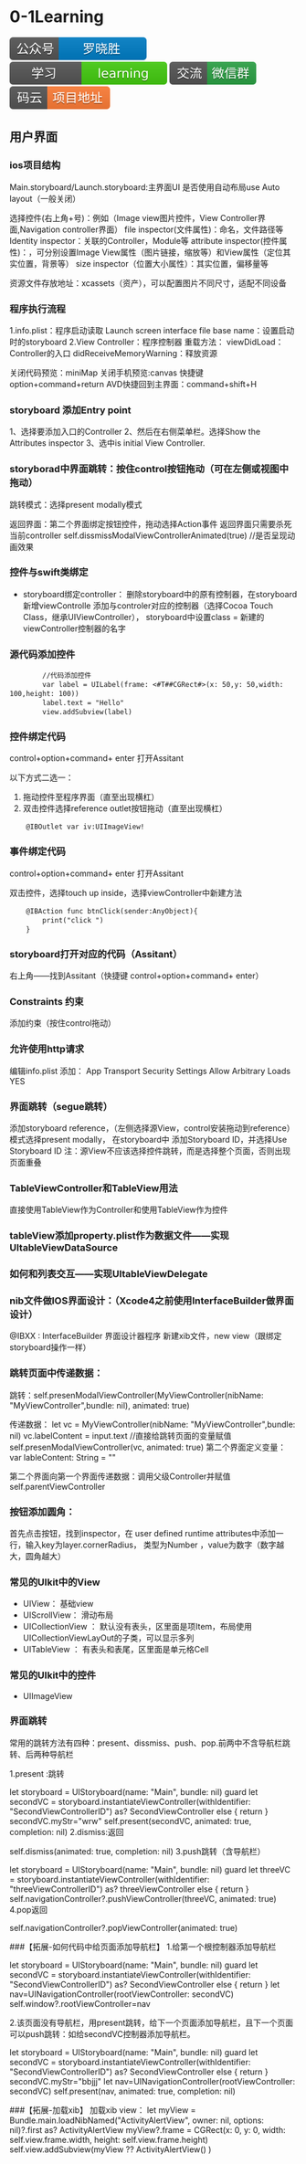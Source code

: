 # 0-1Learning

![alt text](../../static/common/svg/luoxiaosheng.svg "公众号")
![alt text](../../static/common/svg/luoxiaosheng_learning.svg "学习")
![alt text](../../static/common/svg/luoxiaosheng_wechat.svg "微信")
![alt text](../../static/common/svg/luoxiaosheng_gitee.svg "码云")


## 用户界面

### ios项目结构
Main.storyboard/Launch.storyboard:主界面UI
是否使用自动布局use Auto layout（一般关闭）

选择控件(右上角+号)：例如（Image view图片控件，View Controller界面,Navigation controller界面）
file inspector(文件属性)：命名，文件路径等
Identity inspector：关联的Controller，Module等
attribute inspector(控件属性)：，可分别设置Image View属性（图片链接，缩放等）和View属性（定位其实位置，背景等）
size inspector（位置大小属性）：其实位置，偏移量等

资源文件存放地址：xcassets（资产），可以配置图片不同尺寸，适配不同设备

### 程序执行流程
1.info.plist：程序启动读取
Launch screen interface file base name：设置启动时的storyboard
2.View Controller：程序控制器
重载方法：
viewDidLoad：Controller的入口
didReceiveMemoryWarning：释放资源

关闭代码预览：miniMap
关闭手机预览:canvas 快捷键option+command+return
AVD快捷回到主界面：command+shift+H

### storyboard 添加Entry point
1、选择要添加入口的Controller
2、然后在右侧菜单栏。选择Show the Attributes inspector
3、选中is initial View Controller.


### storyborad中界面跳转：按住control按钮拖动（可在左侧或视图中拖动）
跳转模式：选择present modally模式

返回界面：第二个界面绑定按钮控件，拖动选择Action事件
返回界面只需要杀死当前controller
self.dissmissModalViewControllerAnimated(true)  //是否呈现动画效果


### 控件与swift类绑定
* storyboard绑定controller：
删除storyboard中的原有控制器，在storyboard新增viewControlle
添加与controler对应的控制器（选择Cocoa Touch Class，继承UIViewController），
storyboard中设置class = 新建的viewController控制器的名字


### 源代码添加控件
````
        //代码添加控件
        var label = UILabel(frame: <#T##CGRect#>(x: 50,y: 50,width: 100,height: 100))
        label.text = "Hello"
        view.addSubview(label)
````


### 控件绑定代码
control+option+command+ enter  打开Assitant

以下方式二选一：
1. 拖动控件至程序界面（直至出现横杠）
2. 双击控件选择reference outlet按钮拖动（直至出现横杠）
````
    @IBOutlet var iv:UIImageView!
````

### 事件绑定代码
control+option+command+ enter  打开Assitant

双击控件，选择touch up inside，选择viewController中新建方法
````
    @IBAction func btnClick(sender:AnyObject){
        print("click ")
    }
````

### storyboard打开对应的代码（Assitant）
右上角——找到Assitant（快捷键 control+option+command+ enter）


### Constraints 约束
添加约束（按住control拖动）

### 允许使用http请求
编辑info.plist
添加：
App Transport Security Settings
	Allow Arbitrary Loads       YES


### 界面跳转（segue跳转）
添加storyboard reference，（左侧选择源View，control安装拖动到reference）模式选择present modally，
在storyboard中 添加Storyboard ID，并选择Use Storyboard ID
注：源View不应该选择控件跳转，而是选择整个页面，否则出现页面重叠



### TableViewController和TableView用法
直接使用TableView作为Controller和使用TableView作为控件

### tableView添加property.plist作为数据文件——实现UItableViewDataSource


### 如何和列表交互——实现UItableViewDelegate


### nib文件做IOS界面设计：（Xcode4之前使用InterfaceBuilder做界面设计）
@IBXX : InterfaceBuilder 界面设计器程序
新建xib文件，new view（跟绑定storyboard操作一样）


### 跳转页面中传递数据：
跳转：self.presenModalViewController(MyViewController(nibName: "MyViewController",bundle: nil), animated: true)

传递数据：
let vc = MyViewController(nibName: "MyViewController",bundle: nil)
vc.labelContent = input.text	//直接给跳转页面的变量赋值
self.presenModalViewController(vc, animated: true)
第二个界面定义变量：
var lableContent: String = ""

第二个界面向第一个界面传递数据：调用父级Controller并赋值
self.parentViewController

### 按钮添加圆角：
首先点击按钮，找到inspector，在 user defined runtime attributes中添加一行，输入key为layer.cornerRadius， 类型为Number ，value为数字（数字越大，圆角越大）

### 常见的UIkit中的View
* UIView：
    基础view
* UIScrollView：
    滑动布局
* UICollectionView ：
    默认没有表头，区里面是项Item，布局使用UICollectionViewLayOut的子类，可以显示多列
* UITableView ：
    有表头和表尾，区里面是单元格Cell
    
    
### 常见的UIkit中的控件
* UIImageView

### 界面跳转
常用的跳转方法有四种：present、dissmiss、push、pop.前两中不含导航栏跳转、后两种导航栏

1.present :跳转

  let storyboard = UIStoryboard(name: "Main", bundle: nil)
 guard let secondVC = storyboard.instantiateViewController(withIdentifier: "SecondViewControllerID") as? SecondViewController else {  return }
  secondVC.myStr="wrw"
  self.present(secondVC, animated: true, completion: nil)
2.dismiss:返回

  self.dismiss(animated: true, completion: nil)
3.push跳转（含导航栏）

 let storyboard = UIStoryboard(name: "Main", bundle: nil)
 guard let threeVC = storyboard.instantiateViewController(withIdentifier: "threeViewControllerID") as? threeViewController else {  return }
 self.navigationController?.pushViewController(threeVC, animated: true)
4.pop返回


 self.navigationController?.popViewController(animated: true)
 
###【拓展-如何代码中给页面添加导航栏】
1.给第一个根控制器添加导航栏

  let storyboard = UIStoryboard(name: "Main", bundle: nil)
   guard let secondVC = storyboard.instantiateViewController(withIdentifier: "SecondViewControllerID") as? SecondViewController else {  return }
  let nav=UINavigationController(rootViewController: secondVC)
  self.window?.rootViewController=nav

2.该页面没有导航栏，用present跳转，给下一个页面添加导航栏，且下一个页面可以push跳转：如给secondVC控制器添加导航栏。

  let storyboard = UIStoryboard(name: "Main", bundle: nil)
  guard let secondVC = storyboard.instantiateViewController(withIdentifier: "SecondViewControllerID") as? SecondViewController else {  return }
  secondVC.myStr="bbjjj"
  let nav=UINavigationController(rootViewController: secondVC)
  self.present(nav, animated: true, completion: nil)

###【拓展-加载xib】
加载xib view：
 let myView = Bundle.main.loadNibNamed("ActivityAlertView", owner: nil, options: nil)?.first as? ActivityAlertView
 myView?.frame = CGRect(x: 0, y: 0, width: self.view.frame.width, height: self.view.frame.height)
 self.view.addSubview(myView ?? ActivityAlertView() )


